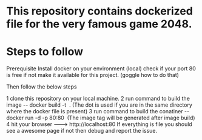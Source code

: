 # This repository contains dockerized file for the very famous game 2048.
# Steps to follow
Prerequisite 
Install docker on your environment (local)
check if your port 80 is free if not make it available for this project. (goggle how to do that)

Then follow the below steps 

  1 clone this repository on your local machine.
  2 run command to build the image -- docker build -t <image name> . (The dot is used if you are in the same directory where the docker file is present)
  3 run command to build the conatiner -- docker run -d -p 80:80 <image tag> (The image tag will be generated after image build) 
  4 hit your browser ---> http://localhost:80
  If everything is file you should see a awesome page if not then debug and report the issue.
  
